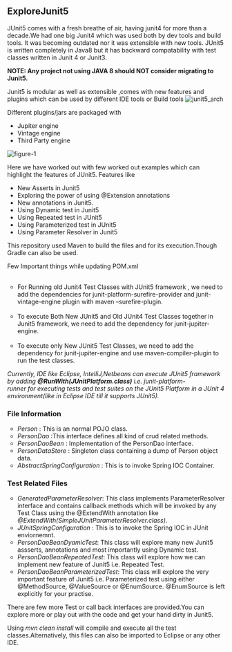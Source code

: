 <h2>ExploreJunit5</h2>
<p>
JUnit5 comes with a fresh breathe of air, having junit4 for more than a decade.We had one big Junit4 which was used both by dev tools and build tools. It was becoming outdated nor it was extensible with new tools.
JUnit5 is written completely in Java8 but it has backward compatability with test classes written in Junit 4 or Junit3.
<p>
<b>NOTE: Any project not using JAVA 8 should NOT consider migrating to Junit5.</B>
<p>
Junit5 is modular as well as extensible ,comes with new features and plugins which can be used by different IDE tools or Build tools
<img style="max-width:100%;" alt="junit5_arch" src="https://user-images.githubusercontent.com/12508591/33179625-195ccc46-d090-11e7-810a-9fe2c6d84658.gif">

Different plugins/jars are packaged with
- Jupiter engine
- Vintage engine
- Third Party engine

<img style="max-width:100%;" alt="figure-1" src="https://user-images.githubusercontent.com/12508591/33179996-38607042-d091-11e7-9b80-9052c1ff5e20.png">


Here we have worked out with few worked out examples which can highlight the features of JUnit5.
Features like
- New Asserts in Junit5
- Exploring the power of using @Extension annotations
- New annotations in Junit5.
- Using Dynamic test in Junit5
- Using Repeated test in JUnit5
- Using Parameterized test in JUnit5
- Using Parameter Resolver in Junit5
<p>This repository used Maven to build the files and for its execution.Though Gradle can also be used.
<p> Few Important things while updating POM.xml
  <ul style="list-style-type:circle">
  <li>For Running old Junit4 Test Classes with JUnit5 framework , we need to add the dependencies for junit-platform-surefire-provider and junit-vintage-engine plugin with maven –surefire-plugin.</li>
  <li> To execute Both New JUnit5 and Old JUnit4 Test Classes together in Junit5 framework, we need to add the dependency for junit-jupiter-engine.</li>
  <li>To execute only New JUnit5 Test Classes, we need to add the dependency for junit-jupiter-engine and use maven-compiler-plugin to run the test classes.</li>
</ul>

  
 <p> <i>Currently, IDE like Eclipse, IntelliJ,Netbeans can execute JUnit5 framework by adding <b>@RunWith(JUnitPlatform.class)</b> i.e. junit-platform-runner for executing tests and test suites on the JUnit5 Platform in a JUnit 4 environment(like in Eclipse IDE till it supports JUnit5).</i>
  
<h3> File Information </h3>
<ul style="list-style-type:circle">
<li>  <i>Person</i> : This is an normal POJO class.
<li>  <i>PersonDao</i> :This interface defines all kind of crud related methods.
<li>  <i>PersonDaoBean</i> : Implementation of the PersonDao interface.
<li>  <i>PersonDataStore</i> : Singleton class containing a dump of Person object data.
<li>  <i>AbstractSpringConfiguration</i> : This is to invoke Spring IOC Container.
</ul>
<p>
<h3> Test Related Files </h3>
<ul style="list-style-type:circle">
<li>  <i>GeneratedParameterResolver</i>: This class implements ParameterResolver interface and contains callback methods which will
       be invoked by any Test Class using the @ExtendWith annotation like <i>@ExtendWith(SimpleJUnitParameterResolver.class)</i>.
<li>  <i>JUnitSpringConfiguration</i> : This is to invoke the Spring IOC in JUnit enviornemnt.
<li>  <i>PersonDaoBeanDyamicTest</i>: This class will explore many new Junit5 assserts, annotations and most importantly using  Dynamic            test.
<li>  <i>PersonDaoBeanRepeatedTest</i>: This class will explore how we can implement new feature of Junit5 i.e. Repeated Test.
<li>  <i>PersonDaoBeanParameterizedTest</i>: This class will explore the very important feature of Junit5 i.e. Parameterized test using             either @MethodSource, @ValueSource or @EnumSource. @EnumSource is left explicitly for your practise.
</ul>
<p>
 There are few more Test or call back interfaces are provided.You can explore more or play out with the code and get your hand dirty in Junit5.
  
Using <i>mvn clean install</i> will compile and execute all the test classes.Alternatively, this files can also be imported to Eclipse or any other IDE.



